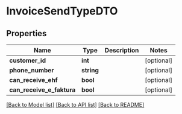 # InvoiceSendTypeDTO

## Properties
Name | Type | Description | Notes
------------ | ------------- | ------------- | -------------
**customer_id** | **int** |  | [optional] 
**phone_number** | **string** |  | [optional] 
**can_receive_ehf** | **bool** |  | [optional] 
**can_receive_e_faktura** | **bool** |  | [optional] 

[[Back to Model list]](../../README.md#documentation-for-models) [[Back to API list]](../../README.md#documentation-for-api-endpoints) [[Back to README]](../../README.md)

